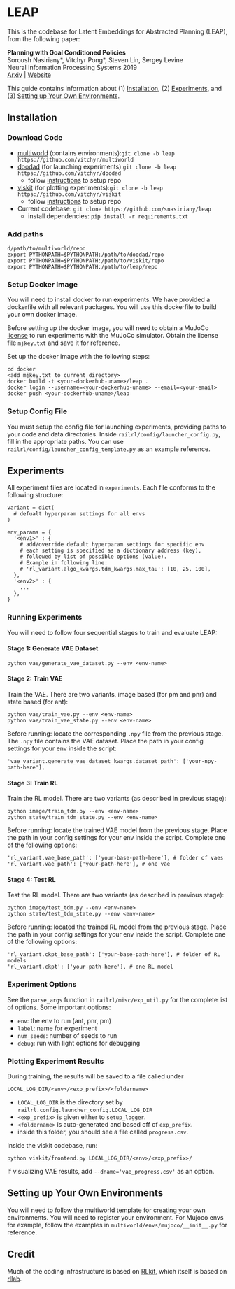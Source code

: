 # LEAP

This is the codebase for Latent Embeddings for Abstracted Planning (LEAP), from the following paper:

**Planning with Goal Conditioned Policies** 
<br> Soroush Nasiriany*, Vitchyr Pong*, Steven Lin, Sergey Levine 
<br> Neural Information Processing Systems 2019
<br> [Arxiv](https://arxiv.org/abs/1911.08453) | [Website](https://sites.google.com/view/goal-planning/)

This guide contains information about (1) [Installation](#installation), (2) [Experiments](#experiments), and (3) [Setting up Your Own Environments](#setting-up-your-own-environments).

## Installation
### Download Code
- [multiworld](https://github.com/vitchyr/multiworld/tree/leap) (contains environments):```git clone -b leap https://github.com/vitchyr/multiworld```
- [doodad](https://github.com/vitchyr/doodad/tree/leap) (for launching experiments):```git clone -b leap https://github.com/vitchyr/doodad```
  - follow [instructions](https://github.com/vitchyr/doodad/blob/leap/README.md) to setup repo
- [viskit](https://github.com/vitchyr/viskit/tree/leap) (for plotting experiments):```git clone -b leap https://github.com/vitchyr/viskit```
  - follow [instructions](https://github.com/vitchyr/viskit/blob/leap/README.md) to setup repo
- Current codebase: ```git clone https://github.com/snasiriany/leap```
  - install dependencies: `pip install -r requirements.txt`

### Add paths
```
d/path/to/multiworld/repo
export PYTHONPATH=$PYTHONPATH:/path/to/doodad/repo
export PYTHONPATH=$PYTHONPATH:/path/to/viskit/repo
export PYTHONPATH=$PYTHONPATH:/path/to/leap/repo
```

### Setup Docker Image
You will need to install docker to run experiments. We have provided a dockerfile with all relevant packages. You will use this dockerfile to build your own docker image.

Before setting up the docker image, you will need to obtain a MuJoCo [license](https://www.roboti.us/license.html) to run experiments with the MuJoCo simulator. Obtain the license file `mjkey.txt` and save it for reference.

Set up the docker image with the following steps:
```
cd docker
<add mjkey.txt to current directory>
docker build -t <your-dockerhub-uname>/leap .
docker login --username=<your-dockerhub-uname> --email=<your-email>
docker push <your-dockerhub-uname>/leap
```
### Setup Config File
You must setup the config file for launching experiments, providing paths to your code and data directories.
Inside `railrl/config/launcher_config.py`, fill in the appropriate paths. You can use `railrl/config/launcher_config_template.py` as an example reference.

## Experiments
All experiment files are located in ```experiments```. Each file conforms to the following structure:
```
variant = dict(
  # defualt hyperparam settings for all envs
)

env_params = {
  '<env1>' : {
    # add/override default hyperparam settings for specific env
    # each setting is specified as a dictionary address (key),
    # followed by list of possible options (value).
    # Example in following line:
    # 'rl_variant.algo_kwargs.tdm_kwargs.max_tau': [10, 25, 100],
  },
  '<env2>' : {
    ...
  },
}
```
### Running Experiments
You will need to follow four sequential stages to train and evaluate LEAP:

#### Stage 1: Generate VAE Dataset
```
python vae/generate_vae_dataset.py --env <env-name>
```
#### Stage 2: Train VAE
Train the VAE. There are two variants, image based (for pm and pnr) and state based (for ant):
```
python vae/train_vae.py --env <env-name>
python vae/train_vae_state.py --env <env-name>
```
Before running: locate the corresponding `.npy` file from the previous stage. The `.npy` file contains the VAE dataset. Place the path in your config settings for your env inside the script: 
```
'vae_variant.generate_vae_dataset_kwargs.dataset_path': ['your-npy-path-here'],
```
#### Stage 3: Train RL
Train the RL model. There are two variants (as described in previous stage):
```
python image/train_tdm.py --env <env-name>
python state/train_tdm_state.py --env <env-name>
```
Before running: locate the trained VAE model from the previous stage. Place the path in your config settings for your env inside the script. Complete one of the following options:
```
'rl_variant.vae_base_path': ['your-base-path-here'], # folder of vaes
'rl_variant.vae_path': ['your-path-here'], # one vae
```
#### Stage 4: Test RL
Test the RL model. There are two variants (as described in previous stage):
```
python image/test_tdm.py --env <env-name>
python state/test_tdm_state.py --env <env-name>
```
Before running: located the trained RL model from the previous stage. Place the path in your config settings for your env inside the script. Complete one of the following options:
```
'rl_variant.ckpt_base_path': ['your-base-path-here'], # folder of RL models
'rl_variant.ckpt': ['your-path-here'], # one RL model
```

### Experiment Options
See the `parse_args` function in `railrl/misc/exp_util.py` for the complete list of options. Some important options:
- `env`: the env to run (ant, pnr, pm)
- `label`: name for experiment
- `num_seeds`: number of seeds to run
- `debug`: run with light options for debugging

### Plotting Experiment Results
During training, the results will be saved to a file called under
```
LOCAL_LOG_DIR/<env>/<exp_prefix>/<foldername>
```
 - `LOCAL_LOG_DIR` is the directory set by `railrl.config.launcher_config.LOCAL_LOG_DIR`
 - `<exp_prefix>` is given either to `setup_logger`.
 - `<foldername>` is auto-generated and based off of `exp_prefix`.
 - inside this folder, you should see a file called `progress.csv`. 

Inside the viskit codebase, run:

```
python viskit/frontend.py LOCAL_LOG_DIR/<env>/<exp_prefix>/
```
If visualizing VAE results, add `--dname='vae_progress.csv'` as an option.

## Setting up Your Own Environments
You will need to follow the multiworld template for creating your own environments. You will need to register your environment. For Mujoco envs for example, follow the examples in `multiworld/envs/mujoco/__init__.py` for reference.

## Credit
Much of the coding infrastructure is based on [RLkit](https://github.com/vitchyr/rlkit), which itself is based on [rllab](https://github.com/rll/rllab).
